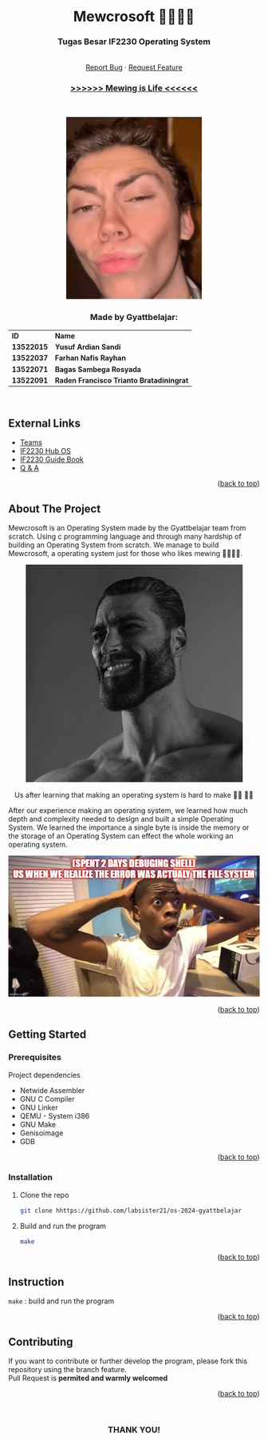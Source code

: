 <!-- Back to Top Link-->
<a name="readme-top"></a>


<br />
<div align="center">
  <h1 align="center">Mewcrosoft 🤫🧏🏻‍♂️</h1>

  <p align="center">
    <h3>Tugas Besar IF2230 Operating System</h3>
    <br/>
    <a href="https://github.com/labsister21/os-2024-gyattbelajar/issues">Report Bug</a>
    ·
    <a href="https://github.com/labsister21/os-2024-gyattbelajar/issues">Request Feature</a>
    <br/>
    <h3><a href="https://www.youtube.com/shorts/9PGyaaxxvJg"> >>>>>> Mewing is Life <<<<<< </a></h3>
<br>

![Mewing img](img/mewing.png)

  </p>
</div>

<!-- CONTRIBUTOR -->
<div align="center" id="contributor">
  <strong>
    <h3>Made by Gyattbelajar:</h3>
    <table align="center">
      <tr>
        <td>ID</td>
        <td>Name</td>
      </tr>
      <tr>
        <td>13522015</td>
        <td>Yusuf Ardian Sandi</td>
      </tr>
      <tr>
        <td>13522037</td>
        <td>Farhan Nafis Rayhan</td>
      </tr>
      <tr>
        <td>13522071</td>
        <td>Bagas Sambega Rosyada</td>
      </tr>
      <tr>
        <td>13522091</td>
        <td>Raden Francisco Trianto Bratadiningrat</td>
      </tr>
    </table>
  </strong>
  <br>
</div>


## External Links

- [Teams](https://docs.google.com/spreadsheets/d/1IjofJU7STaYPVOte2DYM28U3t6D67FddbMigU7Sp_Bo/edit#gid=2052696959)
- [IF2230 Hub OS](https://docs.google.com/document/d/1X_tgtBZ0KwjRRfyjQmozmAY3Q74JqgWiRd0Ag1a34G8/edit)
- [IF2230 Guide Book](https://docs.google.com/document/d/1EafdqpKWpYpU08w8AmKrEDCedrh8PvnGJ3bJWZEeFPU/edit)
- [Q & A](https://docs.google.com/spreadsheets/d/1rNPvGYgwL01TW3rRRyD6vJnfFd23knJb0enbeTEDYPc/edit#gid=59385452)

<p align="right">(<a href="#readme-top">back to top</a>)</p>

<!-- ABOUT THE PROJECT -->
## About The Project

Mewcrosoft is an Operating System made by the Gyattbelajar team from scratch. Using c programming language and through many hardship of building an Operating System from scratch. We manage to build Mewcrosoft, a operating system just for those who likes mewing 🤫🧏🏻‍♂️.


<div align="center">

![gigachad](img/gigachad.png)

Us after learning that making an operating system is hard to make 🥵🥵 🗿🗿

</div>

After our experience making an operating system, we learned how much depth and complexity needed to design and built a simple Operating System. We learned the importance a single byte is inside the memory or the storage of an Operating System can effect the whole working an operating system. 


<div align="center">

![gigachad](img/meme.jpg)

</div>

<p align="right">(<a href="#readme-top">back to top</a>)</p>


<!-- GETTING STARTED -->
## Getting Started

### Prerequisites

Project dependencies 

* Netwide Assembler
* GNU C Compiler
* GNU Linker
* QEMU - System i386
* GNU Make
* Genisoimage
* GDB

<p align="right">(<a href="#readme-top">back to top</a>)</p>

### Installation


1. Clone the repo
   ```sh
   git clone hhttps://github.com/labsister21/os-2024-gyattbelajar
   ```
2. Build and run the program
   ```sh
   make
   ```

<p align="right">(<a href="#readme-top">back to top</a>)</p>

<!-- INSTURCTION -->
## Instruction

`make` : build and run the program

<p align="right">(<a href="#readme-top">back to top</a>)</p>


<!-- CONTRIBUTING -->
## Contributing

If you want to contribute or further develop the program, please fork this repository using the branch feature.  
Pull Request is **permited and warmly welcomed**

<p align="right">(<a href="#readme-top">back to top</a>)</p>


<br>
<h3 align="center"> THANK YOU! </h3>

<!-- MARKDOWN LINKS & IMAGES -->
<!-- https://www.markdownguide.org/basic-syntax/#reference-style-links -->
[issues-url]: https://github.com/labsister21/os-2024-gyattbelajar/issues